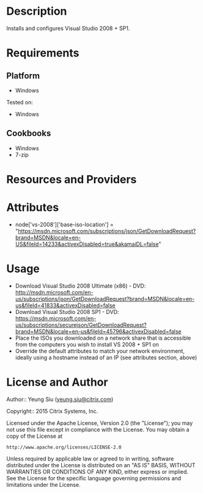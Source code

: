 Description
===========

Installs and configures Visual Studio 2008 + SP1.

Requirements
============

Platform
--------

* Windows

Tested on:

* Windows

Cookbooks
---------

* Windows
* 7-zip

Resources and Providers
=======================

<Any Resources Or Providers Here>

Attributes
==========

* node['vs-2008']['base-iso-location']    = "https://msdn.microsoft.com/subscriptions/json/GetDownloadRequest?brand=MSDN&locale=en-US&fileId=14233&activexDisabled=true&akamaiDL=false"

Usage
=====

* Download Visual Studio 2008 Ultimate (x86) - DVD: http://msdn.microsoft.com/en-us/subscriptions/json/GetDownloadRequest?brand=MSDN&locale=en-us&fileId=41833&activexDisabled=false
* Download Visual Studio 2008 SP1 - DVD: https://msdn.microsoft.com/en-us/subscriptions/securejson/GetDownloadRequest?brand=MSDN&locale=en-us&fileId=45796&activexDisabled=false
* Place the ISOs you downloaded on a network share that is accessible from the computers you wish to install VS 2008 + SP1 on
* Override the default attributes to match your network environment, ideally using a hostname instead of an IP (see attributes section, above)

License and Author
==================

Author:: Yeung Siu (yeung.siu@citrix.com)

Copyright:: 2015 Citrix Systems, Inc.

Licensed under the Apache License, Version 2.0 (the "License");
you may not use this file except in compliance with the License.
You may obtain a copy of the License at

    http://www.apache.org/licenses/LICENSE-2.0

Unless required by applicable law or agreed to in writing, software
distributed under the License is distributed on an "AS IS" BASIS,
WITHOUT WARRANTIES OR CONDITIONS OF ANY KIND, either express or implied.
See the License for the specific language governing permissions and
limitations under the License.
